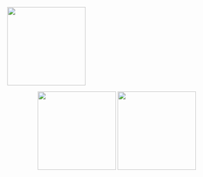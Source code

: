 <p align="left">
  <a href="https://github.com/aphisitworachorch">
    <img height="180em" src="https://github-readme-stats.vercel.app/api/?username=aphisitworachorch&count_private=true&show_icons=true&theme=dracula"/>
  </a>
</p>
<p align="center">
   <img height="180em" src="https://github-readme-streak-stats.herokuapp.com/?user=aphisitworachorch&theme=dracula" />
   <img height="180em" src="https://github-readme-stats.vercel.app/api/top-langs/?username=aphisitworachorch&layout=compact&langs_count=8&theme=dracula"/>
</p>
